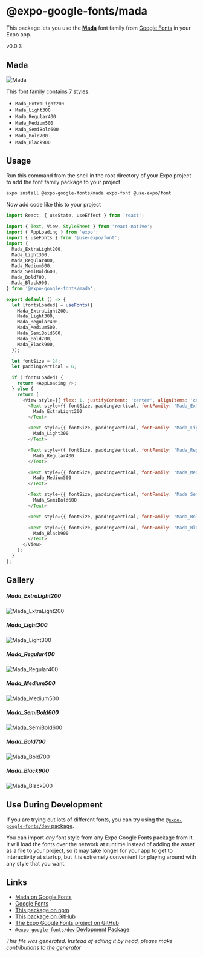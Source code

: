# @expo-google-fonts/mada

This package lets you use the [**Mada**](https://fonts.google.com/specimen/Mada) font family from [Google Fonts](https://fonts.google.com/) in your Expo app.

v0.0.3

## Mada

![Mada](./font-family.png)

This font family contains [7 styles](#gallery).

- `Mada_ExtraLight200`
- `Mada_Light300`
- `Mada_Regular400`
- `Mada_Medium500`
- `Mada_SemiBold600`
- `Mada_Bold700`
- `Mada_Black900`

## Usage

Run this command from the shell in the root directory of your Expo project to add the font family package to your project
```sh
expo install @expo-google-fonts/mada expo-font @use-expo/font
```

Now add code like this to your project
```js
import React, { useState, useEffect } from 'react';

import { Text, View, StyleSheet } from 'react-native';
import { AppLoading } from 'expo';
import { useFonts } from '@use-expo/font';
import {
  Mada_ExtraLight200,
  Mada_Light300,
  Mada_Regular400,
  Mada_Medium500,
  Mada_SemiBold600,
  Mada_Bold700,
  Mada_Black900,
} from '@expo-google-fonts/mada';

export default () => {
  let [fontsLoaded] = useFonts({
    Mada_ExtraLight200,
    Mada_Light300,
    Mada_Regular400,
    Mada_Medium500,
    Mada_SemiBold600,
    Mada_Bold700,
    Mada_Black900,
  });

  let fontSize = 24;
  let paddingVertical = 6;

  if (!fontsLoaded) {
    return <AppLoading />;
  } else {
    return (
      <View style={{ flex: 1, justifyContent: 'center', alignItems: 'center' }}>
        <Text style={{ fontSize, paddingVertical, fontFamily: 'Mada_ExtraLight200' }}>
          Mada_ExtraLight200
        </Text>

        <Text style={{ fontSize, paddingVertical, fontFamily: 'Mada_Light300' }}>
          Mada_Light300
        </Text>

        <Text style={{ fontSize, paddingVertical, fontFamily: 'Mada_Regular400' }}>
          Mada_Regular400
        </Text>

        <Text style={{ fontSize, paddingVertical, fontFamily: 'Mada_Medium500' }}>
          Mada_Medium500
        </Text>

        <Text style={{ fontSize, paddingVertical, fontFamily: 'Mada_SemiBold600' }}>
          Mada_SemiBold600
        </Text>

        <Text style={{ fontSize, paddingVertical, fontFamily: 'Mada_Bold700' }}>Mada_Bold700</Text>

        <Text style={{ fontSize, paddingVertical, fontFamily: 'Mada_Black900' }}>
          Mada_Black900
        </Text>
      </View>
    );
  }
};

```

## Gallery

##### Mada_ExtraLight200
![Mada_ExtraLight200](./9e8f4edc7b74697883d4382000502d7429481f7ccc59b65ac62c28e99481cbc3.ttf.png)

##### Mada_Light300
![Mada_Light300](./4987425fde45e8da45ede3fad409b0ac00e32ca0255a60b44b8e1f701764346c.ttf.png)

##### Mada_Regular400
![Mada_Regular400](./9e3c24ab83037a6d4fc5b72d068caaa6a0767414bd20d7defe31c562ced6d6e7.ttf.png)

##### Mada_Medium500
![Mada_Medium500](./c3e70bf71ab0557ddd82906726c36d89e199792db1997040b1599f61e00acd78.ttf.png)

##### Mada_SemiBold600
![Mada_SemiBold600](./052e0e0f174e9e8ff63bf2a85f70db6cc59d3391a016a31ace8e20c49d0fa0d6.ttf.png)

##### Mada_Bold700
![Mada_Bold700](./b94e1f9c917ae40e5e6b8d95fe24de1817e37942aafb9b9310d5e0d4b049221a.ttf.png)

##### Mada_Black900
![Mada_Black900](./7746a4ca1c6767a971c0db31ec18594fa5211adcc318e293d27b55efc36bded9.ttf.png)


## Use During Development

If you are trying out lots of different fonts, you can try using the [`@expo-google-fonts/dev` package](https://github.com/expo/google-fonts/tree/master/font-packages/dev#readme).

You can import *any* font style from any Expo Google Fonts package from it. It will load the fonts
over the network at runtime instead of adding the asset as a file to your project, so it may take longer
for your app to get to interactivity at startup, but it is extremely convenient
for playing around with any style that you want.

## Links

- [Mada on Google Fonts](https://fonts.google.com/specimen/Mada)
- [Google Fonts](https://fonts.google.com/)
- [This package on npm](https://www.npmjs.com/package/@expo-google-fonts/mada)
- [This package on GitHub](https://github.com/expo/google-fonts/tree/master/font-packages/mada)
- [The Expo Google Fonts project on GitHub](https://github.com/expo/google-fonts)
- [`@expo-google-fonts/dev` Devlopment Package](https://github.com/expo/google-fonts/tree/master/font-packages/dev)


*This file was generated. Instead of editing it by head, please make contributions to [the generator](https://github.com/expo/google-fonts/tree/master/packages/generator)*
